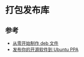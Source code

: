 
# 打包发布库


## 参考

- [从零开始制作 deb 文件](https://hedzr.com/packaging/deb/creating-deb-file-from-scratch/)
- [发布你的开源软件到 Ubuntu PPA](https://hedzr.com/packaging/deb/publishing-and-hosting-your-own-dev-at-ppa/)